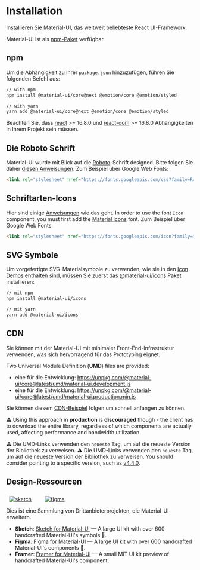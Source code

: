 # Installation

<p class="description">Installieren Sie Material-UI, das weltweit beliebteste React UI-Framework.</p>

Material-UI ist als [npm-Paket](https://www.npmjs.com/package/@material-ui/core) verfügbar.

## npm

Um die Abhängigkeit zu ihrer `package.json` hinzuzufügen, führen Sie folgenden Befehl aus:

```sh
// with npm
npm install @material-ui/core@next @emotion/core @emotion/styled

// with yarn
yarn add @material-ui/core@next @emotion/core @emotion/styled
```

Beachten Sie, dass [react](https://www.npmjs.com/package/react) >= 16.8.0 und [react-dom](https://www.npmjs.com/package/react-dom) >= 16.8.0 Abhängigkeiten in Ihrem Projekt sein müssen.

## Die Roboto Schrift

Material-UI wurde mit Blick auf die [Roboto](https://fonts.google.com/specimen/Roboto)-Schrift designed. Bitte folgen Sie daher [diesen Anweisungen](/components/typography/#general). Zum Beispiel über Google Web Fonts:

```html
<link rel="stylesheet" href="https://fonts.googleapis.com/css?family=Roboto:300,400,500,700&display=swap" />
```

## Schriftarten-Icons

Hier sind einige [Anweisungen](/components/icons/#font-icons) wie das geht. In order to use the font `Icon` component, you must first add the [Material icons](https://material.io/tools/icons/) font. Zum Beispiel über Google Web Fonts:

```html
<link rel="stylesheet" href="https://fonts.googleapis.com/icon?family=Material+Icons" />
```

## SVG Symbole

Um vorgefertigte SVG-Materialsymbole zu verwenden, wie sie in den [Icon Demos](/components/icons/) enthalten sind, müssen Sie zuerst das [@material-ui/icons](https://www.npmjs.com/package/@material-ui/icons) Paket installieren:

```sh
// mit npm
npm install @material-ui/icons

// mit yarn
yarn add @material-ui/icons
```

## CDN

Sie können mit der Material-UI mit minimaler Front-End-Infrastruktur verwenden, was sich hervorragend für das Prototyping eignet.

Two Universal Module Definition (**UMD**) files are provided:

- eine für die Entwicklung: https://unpkg.com/@material-ui/core@latest/umd/material-ui.development.js
- eine für die Entwicklung: https://unpkg.com/@material-ui/core@latest/umd/material-ui.production.min.js

Sie können diesem [CDN-Beispiel](https://github.com/mui-org/material-ui/tree/master/examples/cdn) folgen um schnell anfangen zu können.

⚠️ Using this approach in **production** is **discouraged** though - the client has to download the entire library, regardless of which components are actually used, affecting performance and bandwidth utilization.

⚠️ Die UMD-Links verwenden den `neueste` Tag, um auf die neueste Version der Bibliothek zu verweisen. ⚠️ Die UMD-Links verwenden den `neueste` Tag, um auf die neueste Version der Bibliothek zu verweisen. You should consider pointing to a specific version, such as [v4.4.0](https://unpkg.com/@material-ui/core@4.4.0/umd/material-ui.development.js).

## Design-Ressourcen

<a href="https://material-ui.com/store/items/sketch-react/?utm_source=docs&utm_medium=referral&utm_campaign=installation-sketch" style="margin-left: 8px; margin-top: 8px; display: inline-block;"><img src="/static/images/download-sketch.svg" alt="sketch" /></a>
<a href="https://material-ui.com/store/items/figma-react/?utm_source=docs&utm_medium=referral&utm_campaign=installation-figma" style="margin-left: 32px; margin-top: 8px; display: inline-block;"><img src="/static/images/download-figma.svg" alt="figma" /></a>

Dies ist eine Sammlung von Drittanbieterprojekten, die Material-UI erweitern.

- **Sketch**: [Sketch for Material-UI](https://material-ui.com/store/items/sketch-react/?utm_source=docs&utm_medium=referral&utm_campaign=related-projects-sketch) — A large UI kit with over 600 handcrafted Material-UI's symbols 💎.
- **Figma**: [Figma for Material-UI](https://material-ui.com/store/items/figma-react/?utm_source=docs&utm_medium=referral&utm_campaign=related-projects-sketch) — A large UI kit with over 600 handcrafted Material-UI's components 🎨.
- **Framer**: [Framer for Material-UI](https://packages.framer.com/package/material-ui/material-ui) — A small MIT UI kit preview of handcrafted Material-UI's component.
